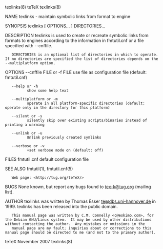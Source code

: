 texlinks(8)                                                                                         teTeX                                                                                         texlinks(8)



NAME
       texlinks - maintain symbolic links from format to engine

SYNOPSIS
       texlinks [ OPTIONS... ]  DIRECTORIES...

DESCRIPTION
       texlinks is used to create or recreate symbolic links from formats to engines according to the information in fmtutil.cnf or a file specified with --cnffile.

       DIRECTORIES is an optional list of directories in which to operate.  If no directories are specified the list of directories depends on the --multiplatform option.

OPTIONS
       --cnffile FILE or -f FILE
              use file as configuration file (default: fmtutil.cnf)

       --help or -h
              show some help text

       --multiplatform or -m
              operate in all platform-specific directories (default: operate only in the directory for this platform)

       --silent or -s
              silently skip over existing scripts/binaries instead of printing a warning

       --unlink or -u
              Unlink previously created symlinks

       --verbose or -v
              +set verbose mode on (default: off)

FILES
       fmtutil.cnf
              default configuration file

SEE ALSO
       fmtutil(1), fmtutil.cnf(5)

       Web page: <http://tug.org/teTeX/>

BUGS
       None known, but report any bugs found to <tex-k@tug.org> (mailing list).

AUTHOR
       texlinks was written by Thomas Esser <te@dbs.uni-hannover.de> in 1999.  texlinks has been released into the public domain.

       This manual page was written by C.M. Connelly <c@eskimo.com>, for the Debian GNU/Linux system.  It may be used by other distributions without contacting the author.  Any mistakes or omissions in the
       manual page are my fault; inquiries about or corrections to this manual page should be directed to me (and not to the primary author).



teTeX                                                                                           November 2007                                                                                     texlinks(8)
